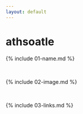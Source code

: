 ```yaml
---
layout: default
---
```

# athsoatle
{% include 01-name.md %}

<br>

{% include 02-image.md %}

<br>

{% include 03-links.md %}

